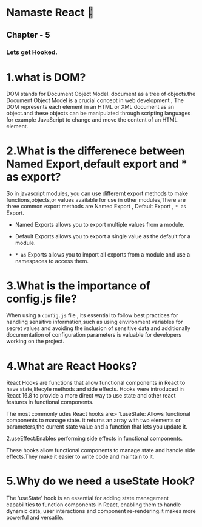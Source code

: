 # Namaste React 🚀

## Chapter - 5

### Lets get Hooked.


# 1.what is DOM?

DOM stands for Document Object Model. document as a tree of objects.the Document Object Model is a crucial concept in web development , The DOM represents each element in an HTML or XML document as an object.and these objects can be manipulated through scripting languages for example JavaScript to change and move the content of an HTML element.

# 2.What is the differenece between Named Export,default export and * as export?

So in javascript modules, you can use differernt export methods to make functions,objects,or values available for use in other modules,There are three common export methods are Named Export , Default Export , `* as`  Export.

>
* Named Exports allows you to export multiple values from a module.
  
* Default Exports allows you to export a single value as the default for a module.

* `* as` Exports allows you to import all exports from a module and use a namespaces to access them.


# 3.What is the importance of config.js file?

When using a `config.js` file , its essential to follow best practices for handling sensitive information,such as using environment variables for secret values and avoiding the inclusion of sensitive data and additionally documentation of configuration parameters is valuable for developers working on the project.


# 4.What are React Hooks?

React Hooks are functions that allow functional components in React to have state,lifecyle methods and side effects.
Hooks were introduced in React 16.8 to provide a more direct way to use state and other react features in functional components.

The most commonly udes React hooks are:-
 1.useState: Allows functional components to manage state. it returns an array with two elements or parameters,the current state value and a function that lets you update it.

 2.useEffect:Enables performing side effects in functional components.

 These hooks allow functional components to manage state and handle side effects.They make it easier to write code and maintain to it.


 # 5.Why do we need a useState Hook?

 The 'useState' hook is an essential for adding state management capabilities to function components in React, enabling them to handle dynamic data, user interactions and component re-rendering.it makes more powerful and versatile.

 